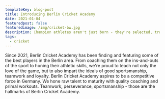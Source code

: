 ```yaml
---
templateKey: blog-post
title: Introducing Berlin Cricket Academy
date: 2021-01-04
featuredpost: false
featuredimage: /img/cricket-bw.jpg
description: Champion athletes aren't just born - they're selected, trained, molded and tested.
tags:
  - cricket
---
```


Since 2021, Berlin Cricket Academy has been finding and featuring some of the best players in the Berlin area. From coaching them on the ins-and-outs of the sport to honing their athletic skills, we're proud to teach not only the love of the game, but to also impart the ideals of good sportsmanship, teamwork and loyalty. Berlin Cricket Academy aspires to be a competitive force in Germany. We hone raw talent to maturity with quality coaching and primal workouts. Teamwork, perseverance, sportsmanship - those are the hallmarks of Berlin Cricket Academy.